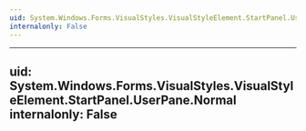 ```yaml
---
uid: System.Windows.Forms.VisualStyles.VisualStyleElement.StartPanel.UserPane
internalonly: False
---
```


---
uid: System.Windows.Forms.VisualStyles.VisualStyleElement.StartPanel.UserPane.Normal
internalonly: False
---
